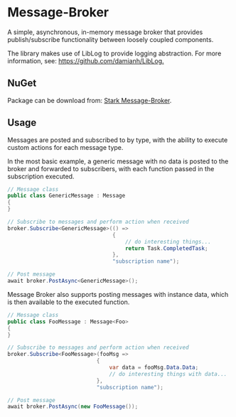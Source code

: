 # Message-Broker

A simple, asynchronous, in-memory message broker that provides publish/subscribe functionality between loosely coupled components.

The library makes use of LibLog to provide logging abstraction. For more information, see: <https://github.com/damianh/LibLog.>

## NuGet

Package can be download from: [Stark Message-Broker](https://www.nuget.org/packages/Stark.MessageBroker/).

## Usage

Messages are posted and subscribed to by type, with the ability to execute custom actions for each message type.

In the most basic example, a generic message with no data is posted to the broker and forwarded to subscribers, with
each function passed in the subscription executed.

```c#
// Message class
public class GenericMessage : Message
{
}

// Subscribe to messages and perform action when received
broker.Subscribe<GenericMessage>(() =>
                                 {
                                     // do interesting things...
                                     return Task.CompletedTask;
                                 },
                                 "subscription name");

// Post message
await broker.PostAsync<GenericMessage>();
```

Message Broker also supports posting messages with instance data, which is then available to the executed function.

```c#
// Message class
public class FooMessage : Message<Foo>
{
}

// Subscribe to messages and perform action when received
broker.Subscribe<FooMessage>(fooMsg =>
                            {
                                var data = fooMsg.Data.Data;
                                // do interesting things with data...
                            },
                            "subscription name");

// Post message
await broker.PostAsync(new FooMessage());
```
